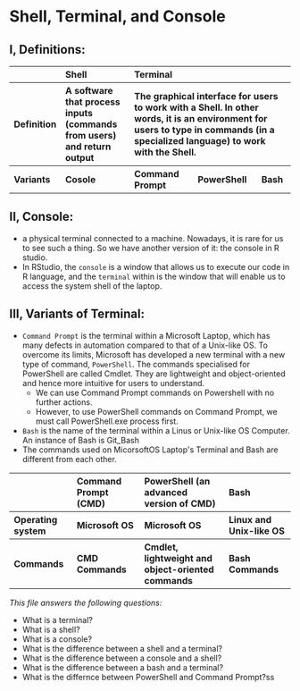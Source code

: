 # Shell, Terminal, and Console


## I, Definitions:

<table style='text-align:left;'>
    <tr>
        <th></th>
        <th>Shell</th>
        <th>Terminal</th>
    </tr>
    <tr>
        <th>Definition</th>
        <th>A software that process inputs (commands from users) and return output</th>
        <th colspan = "3"> The graphical interface for users to work with a Shell. In other words, it is an environment for users to type in commands (in a specialized language) to work with the Shell.</th>
    </tr>
<tr>
        <th>Variants</th>
        <th>Cosole</th>
    <th> Command Prompt</th>
    <th> PowerShell</th>
    <th> Bash</th>
    </tr>    
</table>


## II, Console:
- a physical terminal connected to a machine. Nowadays, it is rare for us to see such a thing. So we have another version of it: the console in R studio.
- In RStudio, the `console` is a window that allows us to execute our code in R language, and the `terminal` within is the window that will enable us to access the system shell of the laptop.


## III, Variants of Terminal:
- `Command Prompt` is the terminal within a Microsoft Laptop, which has many defects in automation compared to that of a Unix-like OS. To overcome its limits, Microsoft has developed a new terminal with a new type of command, `PowerShell`. The commands specialised for PowerShell are called Cmdlet. They are lightweight and object-oriented and hence more intuitive for users to understand. 
    - We can use Command Prompt commands on Powershell with no further actions.
    - However, to use PowerShell commands on Command Prompt, we must call PowerShell.exe process first.
- `Bash` is the name of the terminal within a Linus or Unix-like OS Computer. An instance of Bash is Git_Bash  
- The commands used on MicorsoftOS Laptop's Terminal and Bash are different from each other.

<table style = "text-align: left;">
    <tr>
        <th></th>
        <th>Command Prompt (CMD)</th>
        <th>PowerShell (an advanced version of CMD)</th>
        <th>Bash</th>
    </tr>
    <tr>
        <th>Operating system</th>
        <th>Microsoft OS</th>
        <th>Microsoft OS</th>
        <th>Linux and Unix-like OS</th>
    </tr>        
    <tr>
        <th>Commands</th>
        <th>CMD Commands</th>
        <th>Cmdlet, lightweight and object-oriented commands</th>
        <th>Bash Commands</th>
    </tr>            
</table>    

_This file answers the following questions:_
- What is a terminal?
- What is a shell?
- What is a console?
- What is the difference between a shell and a terminal?
- What is the difference between a console and a shell?
- What is the difference between a bash and a terminal?
- What is the differnce between PowerShell and Command Prompt?ss